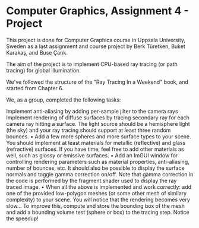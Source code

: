 Computer Graphics, Assignment 4 - Project
=============================================

This project is done for Computer Graphics course in Uppsala University, Sweden as a last assignment and course project by Berk Türetken, Buket Karakaş, and Buse Çarık.

The aim of the project is to implement CPU-based ray tracing (or path tracing) for global illumination.

We've followed the structure of the "Ray Tracing In a Weekend" book, and started from Chapter 6.

We, as a group, completed the following tasks:

Implement anti-aliasing by adding per-sample jilter to the camera rays
Implement rendering of diffuse surfaces by tracing secondary ray for each camera ray hitting a surface. The light source should be a hemisphere light (the sky) and your ray tracing should support at least three random bounces.
• Add a few more spheres and more surface types to your scene. You should implement at least materials for metallic (reflective) and glass (refractive) surfaces. If you have time, feel free to add other materials as well, such as glossy or emissive surfaces.
• Add an ImGUI window for controlling rendering parameters such as material properties, anti-aliasing, number of bounces, etc. It should also be possible to display the surface normals and toggle gamma correction on/off. Note that gamma correction in the code is performed by the fragment shader used to display the ray traced image.
• When all the above is implemented and work correctly: add one of the provided low-polygon meshes (or some other mesh of similary complexity) to your scene. You will notice that the rendering becomes very slow... To improve this, compute and store the bounding box of the mesh and add a bounding volume test (sphere or box) to the tracing step. Notice the speedup!

